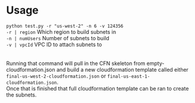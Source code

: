 # Usage
`python test.py -r "us-west-2" -n 6 -v 124356` <br/>
`-r | region` Which region to build subnets in <br/>
`-n | numUsers` Number of subnets to build <br/>
`-v | vpcId` VPC ID to attach subnets to <br/>
<br/><br/>
Running that command will pull in the CFN skeleton from empty-cloudformation.json and build a new cloudformation template called either `final-us-west-2-cloudformation.json` or `final-us-east-1-cloudformation.json`. <br/> 
Once that is finished that full cloudformation template can be ran to create the subnets.